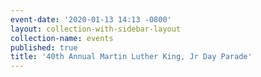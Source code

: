 ```yaml
---
event-date: '2020-01-13 14:13 -0800'
layout: collection-with-sidebar-layout
collection-name: events
published: true
title: '40th Annual Martin Luther King, Jr Day Parade'
---
```


